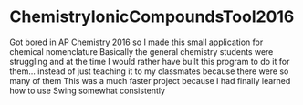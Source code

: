 # ChemistryIonicCompoundsTool2016
Got bored in AP Chemistry 2016 so I made this small application for chemical nomenclature
Basically the general chemistry students were struggling and at the time I would rather have built this program to do it for them...
instead of just teaching it to my classmates because there were so many of them
This was a much faster project because I had finally learned how to use Swing somewhat consistently
